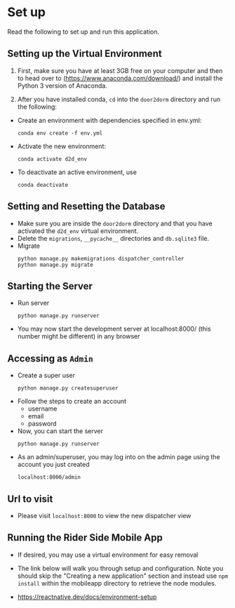# Set up

Read the following to set up and run this application. 

## Setting up the Virtual Environment 

1. First, make sure you have at least 3GB free on your computer and then to head over to (https://www.anaconda.com/download/) and install the Python 3 version of Anaconda. 

2. After you have installed conda, ```cd``` into the ```door2dorm``` directory and run the following: 

- Create an environment with dependencies specified in env.yml:
    ```
    conda env create -f env.yml
    ```
- Activate the new environment:
    ```
    conda activate d2d_env
    ```
- To deactivate an active environment, use
    ```
    conda deactivate
    ```

## Setting and Resetting the Database
- Make sure you are inside the ```door2dorm``` directory and that you have activated the ```d2d_env``` virtual environment.
- Delete the ```migrations```, ```__pycache__``` directories and ```db.sqlite3``` file.
- Migrate 
    ```
    python manage.py makemigrations dispatcher_controller
    python manage.py migrate
    ```
## Starting the Server
- Run server
    ```
    python manage.py runserver
    ```
- You may now start the development server at localhost:8000/ (this number might be different) in any browser

## Accessing as ```Admin```
- Create a super user
    ```
    python manage.py createsuperuser
    ```
- Follow the steps to create an account 
    * username
    * email
    * password
- Now, you can start the server 
    ```
    python manage.py runserver
    ```
- As an admin/superuser, you may log into on the admin page using the account you just created
    ```
    localhost:8000/admin
    ```
## Url to visit
- Please visit ```localhost:8000``` to view the new dispatcher view

## Running the Rider Side Mobile App
- If desired, you may use a virtual environment for easy removal

- The link below will walk you through setup and configuration. Note you should skip the "Creating a new application" section and instead 
use ```npm install``` within the mobileapp directory to retrieve the node modules.

- https://reactnative.dev/docs/environment-setup